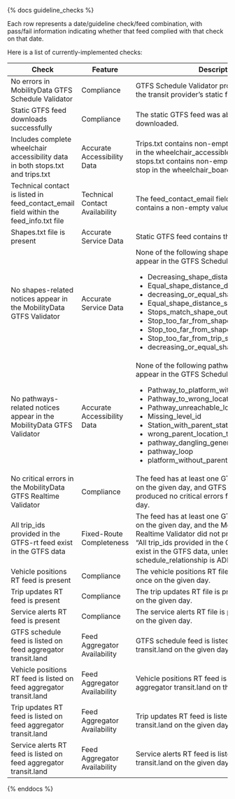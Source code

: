 {% docs guideline_checks %}


Each row represents a date/guideline check/feed combination, with pass/fail information indicating whether that feed complied with that check on that date.

Here is a list of currently-implemented checks:

| Check | Feature | Description |
| ------------------------------------ |---------|------------ |
| No errors in MobilityData GTFS Schedule Validator |Compliance |GTFS Schedule Validator produced no errors for the transit provider’s static feed. |
| Static GTFS feed downloads successfully | Compliance | The static GTFS feed was able to be successfully downloaded.|
|Includes complete wheelchair accessibility data in both stops.txt and trips.txt | Accurate Accessibility Data | Trips.txt contains non-empty values for each trip in the wheelchair_accessible column, and stops.txt contains non-empty values for each stop in the wheelchair_boarding column.|
|Technical contact is listed in feed_contact_email field within the feed_info.txt file | Technical Contact Availability | The feed_contact_email field in feed_info.txt contains a non-empty value.|
|Shapes.txt file is present | Accurate Service Data | Static GTFS feed contains the file shapes.txt. |
|No shapes-related notices appear in the MobilityData GTFS Validator | Accurate Service Data | None of the following shapes-related notices appear in the GTFS Schedule Validator:<ul><li>Decreasing_shape_distance</li><li>Equal_shape_distance_diff_coordinates</li><li>decreasing_or_equal_shape_distance</li><li>Equal_shape_distance_same_coordinates</li><li>Stops_match_shape_out_of_order</li><li>Stop_too_far_from_shape</li><li>Stop_too_far_from_shape_using_user_distance</li><li>Stop_too_far_from_trip_shape</li><li>decreasing_or_equal_shape_distance</li></ul>|
| No pathways-related notices appear in the MobilityData GTFS Validator | Accurate Accessibility Data| None of the following pathways-related notices appear in the GTFS Schedule Validator: <ul><li> Pathway_to_platform_with_boarding_areas </li><li> Pathway_to_wrong_location_type </li><li> Pathway_unreachable_location </li><li> Missing_level_id </li><li> Station_with_parent_station </li><li> wrong_parent_location_type </li><li> pathway_dangling_generic_node </li><li> pathway_loop </li><li> platform_without_parent_station </ul> </li>|
|No critical errors in the MobilityData GTFS Realtime Validator | Compliance | The feed has at least one GTFS-RT file present on the given day, and GTFS Realtime Validator produced no critical errors for any RT feed on that day.|
|All trip_ids provided in the GTFS-rt feed exist in the GTFS data | Fixed-Route Completeness | The feed has at least one GTFS-RT file present on the given day, and the MobilityData GTFS Realtime Validator did not produce error E003, “All trip_ids provided in the GTFS-rt feed must exist in the GTFS data, unless the schedule_relationship is ADDED”.|
|Vehicle positions RT feed is present | Compliance | The vehicle positions RT file is present at least once on the given day.|
| Trip updates RT feed is present | Compliance | The trip updates RT file is present at least once on the given day.|
| Service alerts RT feed is present | Compliance | The service alerts RT file is present at least once on the given day.|
| GTFS schedule feed is listed on feed aggregator transit.land | Feed Aggregator Availability | GTFS schedule feed is listed on feed aggregator transit.land on the given day |
| Vehicle positions RT feed is listed on feed aggregator transit.land | Feed Aggregator Availability | Vehicle positions RT feed is listed on feed aggregator transit.land on the given day |
| Trip updates RT feed is listed on feed aggregator transit.land | Feed Aggregator Availability | Trip updates RT feed is listed on feed aggregator transit.land on the given day |
| Service alerts RT feed is listed on feed aggregator transit.land | Feed Aggregator Availability | Service alerts RT feed is listed on feed aggregator transit.land on the given day |
{% enddocs %}

